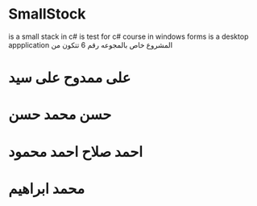 # SmallStock
is a small stack in c# is test for c# course in windows forms   is a desktop appplication 
المشروع خاص بالمجوعه رقم 6 
تتكون من 
<h1>على ممدوح على سيد</h1>
<h1>حسن محمد حسن </h1>
<h1>احمد صلاح احمد محمود </h1>
<h1> محمد ابراهيم </h1>
 
